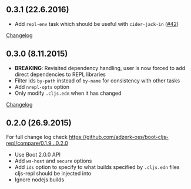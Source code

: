 ## 0.3.1 (22.6.2016)

- Add `repl-env` task which should be useful with `cider-jack-in` ([#42](https://github.com/adzerk-oss/boot-cljs-repl/pull/42))


[Changelog](https://github.com/adzerk-oss/boot-cljs-repl/compare/0.3.0...0.3.1)

## 0.3.0 (8.11.2015)

- **BREAKING**: Revisited dependency handling, user is now forced to add direct dependencies
to REPL libraries
- Filter ids `by-path` instead of `by-name` for consistency with other tasks
- Add `nrepl-opts` option
- Only modify `.cljs.edn` when it has changed

[Changelog](https://github.com/adzerk-oss/boot-cljs-repl/compare/0.2.0...0.3.0)

## 0.2.0 (26.9.2015)

For full change log check https://github.com/adzerk-oss/boot-cljs-repl/compare/0.1.9...0.2.0

- Use Boot 2.0.0 API
- Add `ws-host` and `secure` options
- Add `ids` option to specify to what builds specified by `.cljs.edn` files
cljs-repl should be injected into
- Ignore nodejs builds
